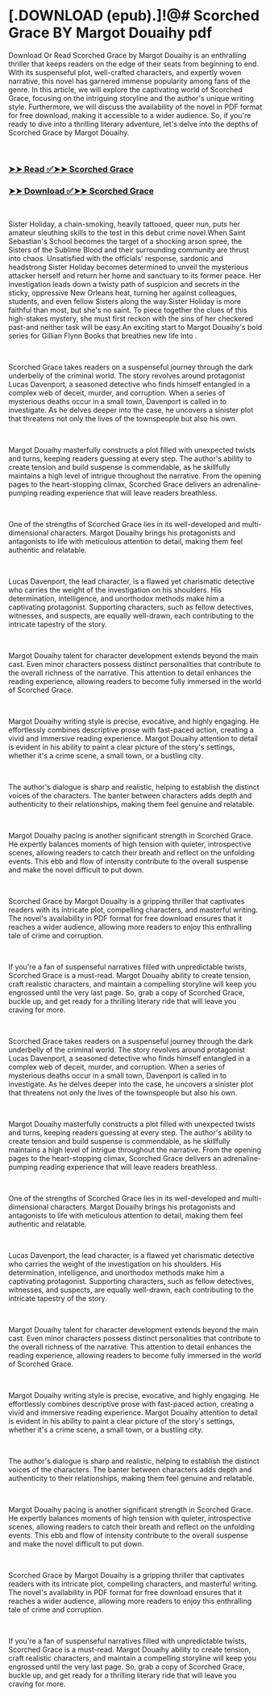 # [.DOWNLOAD (epub).]!@# Scorched Grace BY Margot Douaihy pdf

<p>Download Or Read Scorched Grace by Margot Douaihy is an enthralling thriller that keeps readers on the edge of their seats from beginning to end. With its suspenseful plot, well-crafted characters, and expertly woven narrative, this novel has garnered immense popularity among fans of the genre. In this article, we will explore the captivating world of Scorched Grace, focusing on the intriguing storyline and the author's unique writing style. Furthermore, we will discuss the availability of the novel in PDF format for free download, making it accessible to a wider audience. So, if you're ready to dive into a thrilling literary adventure, let's delve into the depths of Scorched Grace by Margot Douaihy.</p>
<p>&nbsp;</p>

### [➤➤ Read ✅➤➤ Scorched Grace](https://realpdfbooksdrive.blogspot.com/id/60610668)

### [➤➤ Download ✅➤➤ Scorched Grace](https://realpdfbooksdrive.blogspot.com/id/60610668)

<p>&nbsp;</p>
<p>Sister Holiday, a chain-smoking, heavily tattooed, queer nun, puts her amateur sleuthing skills to the test in this debut crime novel.When Saint Sebastian's School becomes the target of a shocking arson spree, the Sisters of the Sublime Blood and their surrounding community are thrust into chaos. Unsatisfied with the officials' response, sardonic and headstrong Sister Holiday becomes determined to unveil the mysterious attacker herself and return her home and sanctuary to its former peace. Her investigation leads down a twisty path of suspicion and secrets in the sticky, oppressive New Orleans heat, turning her against colleagues, students, and even fellow Sisters along the way.Sister Holiday is more faithful than most, but she's no saint. To piece together the clues of this high-stakes mystery, she must first reckon with the sins of her checkered past-and neither task will be easy.An exciting start to Margot Douaihy's bold series for Gillian Flynn Books that breathes new life into .</p>
<p>&nbsp;</p>
<p>Scorched Grace takes readers on a suspenseful journey through the dark underbelly of the criminal world. The story revolves around protagonist Lucas Davenport, a seasoned detective who finds himself entangled in a complex web of deceit, murder, and corruption. When a series of mysterious deaths occur in a small town, Davenport is called in to investigate. As he delves deeper into the case, he uncovers a sinister plot that threatens not only the lives of the townspeople but also his own.</p>
<p>&nbsp;</p>
<p>Margot Douaihy masterfully constructs a plot filled with unexpected twists and turns, keeping readers guessing at every step. The author's ability to create tension and build suspense is commendable, as he skillfully maintains a high level of intrigue throughout the narrative. From the opening pages to the heart-stopping climax, Scorched Grace delivers an adrenaline-pumping reading experience that will leave readers breathless.</p>
<p>&nbsp;</p>
<p>One of the strengths of Scorched Grace lies in its well-developed and multi-dimensional characters. Margot Douaihy brings his protagonists and antagonists to life with meticulous attention to detail, making them feel authentic and relatable.</p>
<p>&nbsp;</p>
<p>Lucas Davenport, the lead character, is a flawed yet charismatic detective who carries the weight of the investigation on his shoulders. His determination, intelligence, and unorthodox methods make him a captivating protagonist. Supporting characters, such as fellow detectives, witnesses, and suspects, are equally well-drawn, each contributing to the intricate tapestry of the story.</p>
<p>&nbsp;</p>
<p>Margot Douaihy talent for character development extends beyond the main cast. Even minor characters possess distinct personalities that contribute to the overall richness of the narrative. This attention to detail enhances the reading experience, allowing readers to become fully immersed in the world of Scorched Grace.</p>
<p>&nbsp;</p>
<p>Margot Douaihy writing style is precise, evocative, and highly engaging. He effortlessly combines descriptive prose with fast-paced action, creating a vivid and immersive reading experience. Margot Douaihy attention to detail is evident in his ability to paint a clear picture of the story's settings, whether it's a crime scene, a small town, or a bustling city.</p>
<p>&nbsp;</p>
<p>The author's dialogue is sharp and realistic, helping to establish the distinct voices of the characters. The banter between characters adds depth and authenticity to their relationships, making them feel genuine and relatable.</p>
<p>&nbsp;</p>
<p>Margot Douaihy pacing is another significant strength in Scorched Grace. He expertly balances moments of high tension with quieter, introspective scenes, allowing readers to catch their breath and reflect on the unfolding events. This ebb and flow of intensity contribute to the overall suspense and make the novel difficult to put down.</p>
<p>&nbsp;</p>
<p>Scorched Grace by Margot Douaihy is a gripping thriller that captivates readers with its intricate plot, compelling characters, and masterful writing. The novel's availability in PDF format for free download ensures that it reaches a wider audience, allowing more readers to enjoy this enthralling tale of crime and corruption.</p>
<p>&nbsp;</p>
<p>If you're a fan of suspenseful narratives filled with unpredictable twists, Scorched Grace is a must-read. Margot Douaihy ability to create tension, craft realistic characters, and maintain a compelling storyline will keep you engrossed until the very last page. So, grab a copy of Scorched Grace, buckle up, and get ready for a thrilling literary ride that will leave you craving for more.</p>
<p>&nbsp;</p>
<p>Scorched Grace takes readers on a suspenseful journey through the dark underbelly of the criminal world. The story revolves around protagonist Lucas Davenport, a seasoned detective who finds himself entangled in a complex web of deceit, murder, and corruption. When a series of mysterious deaths occur in a small town, Davenport is called in to investigate. As he delves deeper into the case, he uncovers a sinister plot that threatens not only the lives of the townspeople but also his own.</p>
<p>&nbsp;</p>
<p>Margot Douaihy masterfully constructs a plot filled with unexpected twists and turns, keeping readers guessing at every step. The author's ability to create tension and build suspense is commendable, as he skillfully maintains a high level of intrigue throughout the narrative. From the opening pages to the heart-stopping climax, Scorched Grace delivers an adrenaline-pumping reading experience that will leave readers breathless.</p>
<p>&nbsp;</p>
<p>One of the strengths of Scorched Grace lies in its well-developed and multi-dimensional characters. Margot Douaihy brings his protagonists and antagonists to life with meticulous attention to detail, making them feel authentic and relatable.</p>
<p>&nbsp;</p>
<p>Lucas Davenport, the lead character, is a flawed yet charismatic detective who carries the weight of the investigation on his shoulders. His determination, intelligence, and unorthodox methods make him a captivating protagonist. Supporting characters, such as fellow detectives, witnesses, and suspects, are equally well-drawn, each contributing to the intricate tapestry of the story.</p>
<p>&nbsp;</p>
<p>Margot Douaihy talent for character development extends beyond the main cast. Even minor characters possess distinct personalities that contribute to the overall richness of the narrative. This attention to detail enhances the reading experience, allowing readers to become fully immersed in the world of Scorched Grace.</p>
<p>&nbsp;</p>
<p>Margot Douaihy writing style is precise, evocative, and highly engaging. He effortlessly combines descriptive prose with fast-paced action, creating a vivid and immersive reading experience. Margot Douaihy attention to detail is evident in his ability to paint a clear picture of the story's settings, whether it's a crime scene, a small town, or a bustling city.</p>
<p>&nbsp;</p>
<p>The author's dialogue is sharp and realistic, helping to establish the distinct voices of the characters. The banter between characters adds depth and authenticity to their relationships, making them feel genuine and relatable.</p>
<p>&nbsp;</p>
<p>Margot Douaihy pacing is another significant strength in Scorched Grace. He expertly balances moments of high tension with quieter, introspective scenes, allowing readers to catch their breath and reflect on the unfolding events. This ebb and flow of intensity contribute to the overall suspense and make the novel difficult to put down.</p>
<p>&nbsp;</p>
<p>Scorched Grace by Margot Douaihy is a gripping thriller that captivates readers with its intricate plot, compelling characters, and masterful writing. The novel's availability in PDF format for free download ensures that it reaches a wider audience, allowing more readers to enjoy this enthralling tale of crime and corruption.</p>
<p>&nbsp;</p>
<p>If you're a fan of suspenseful narratives filled with unpredictable twists, Scorched Grace is a must-read. Margot Douaihy ability to create tension, craft realistic characters, and maintain a compelling storyline will keep you engrossed until the very last page. So, grab a copy of Scorched Grace, buckle up, and get ready for a thrilling literary ride that will leave you craving for more.</p>
<p>&nbsp;</p>

